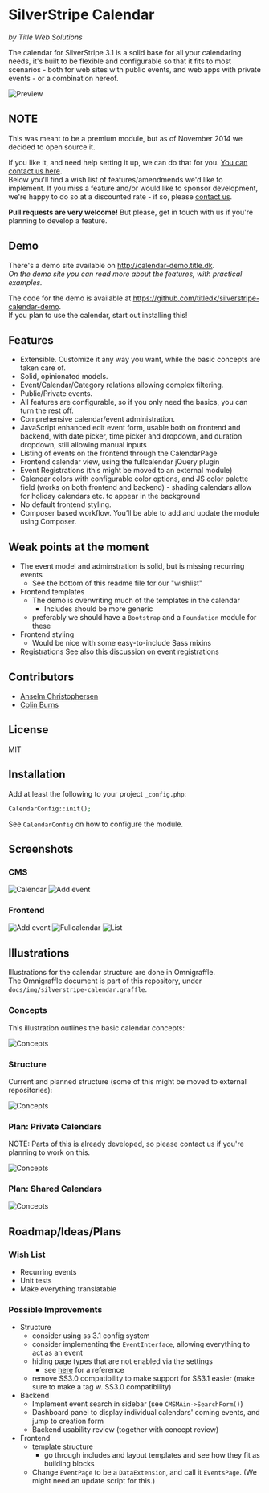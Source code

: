 # SilverStripe Calendar

_by Title Web Solutions_

The calendar for SilverStripe 3.1 is a solid base for all your calendaring needs, 
it's built to be flexible and configurable so that it fits to most scenarios - both for 
web sites with public events, and web apps with private events - or a combination hereof.


![Preview](docs/img/preview.png)


## NOTE

This was meant to be a premium module, but as of November 2014 we decided to open source it.

If you like it, and need help setting it up, we can do that for you.
[You can contact us here](http://title.dk/contact/).   
Below you'll find a wish list of features/amendmends we'd like to implement. If you miss a feature and/or
would like to sponsor development, we're happy to do so at a discounted rate - if so, 
please [contact us](http://title.dk/contact/).

**Pull requests are very welcome!** But please, get in touch with us if you're planning
to develop a feature.


## Demo

There's a demo site available on <http://calendar-demo.title.dk>.    
_On the demo site you can read more about the features, with practical examples._

The code for the demo is available at <https://github.com/titledk/silverstripe-calendar-demo>.    
If you plan to use the calendar, start out installing this!



## Features

* Extensible. Customize it any way you want, while the basic concepts are taken care of.
* Solid, opinionated models.
* Event/Calendar/Category relations allowing complex filtering.
* Public/Private events.
* All features are configurable, so if you only need the basics, you can turn the rest off.
* Comprehensive calendar/event administration.
* JavaScript enhanced edit event form, usable both on frontend and backend, with date picker, 
time picker and dropdown, and duration dropdown, still allowing manual inputs
* Listing of events on the frontend through the CalendarPage
* Frontend calendar view, using the fullcalendar jQuery plugin
* Event Registrations (this might be moved to an external module)
* Calendar colors with configurable color options, and JS color palette field 
(works on both frontend and backend) - shading calendars allow for holiday calendars etc. to appear in the background
* No default frontend styling.
* Composer based workflow. You’ll be able to add and update the module using Composer.


## Weak points at the moment

* The event model and adminstration is solid, but is missing recurring events
	* See the bottom of this readme file for our "wishlist"
* Frontend templates
	* The demo is overwriting much of the templates in the calendar
		* Includes should be more generic
	* preferably we should have a `Bootstrap` and a `Foundation` module
	for these
* Frontend styling
	* Would be nice with some easy-to-include Sass mixins
* Registrations
	See also [this discussion](https://gitter.im/jedateach/silverstripe-eventmanagement) on event registrations



## Contributors

* [Anselm Christophersen](https://github.com/anselmdk)
* [Colin Burns](https://github.com/colinburns)


## License

MIT

## Installation

Add at least the following to your project `_config.php`:

```php
CalendarConfig::init();
```

See `CalendarConfig` on how to configure the module.


## Screenshots

### CMS

![Calendar](docs/img/screenshots/cms-calendar.png)
![Add event](docs/img/screenshots/cms-addevent.png)


### Frontend

![Add event](docs/img/screenshots/frontend-addevent.png)
![Fullcalendar](docs/img/screenshots/frontend-fullcalendar.png)
![List](docs/img/screenshots/frontend-list.png)



## Illustrations

Illustrations for the calendar structure are done in Omnigraffle.    
The Omnigraffle document is part of this repository, under `docs/img/silverstripe-calendar.graffle`.



### Concepts

This illustration outlines the basic calendar concepts:


![Concepts](docs/img/omnigraffle-export/Concepts.png)


### Structure

Current and planned structure (some of this might be moved to external repositories):

![Concepts](docs/img/omnigraffle-export/Structure.png)


### Plan: Private Calendars

NOTE: Parts of this is already developed, so please contact us if you're planning
to work on this.


![Concepts](docs/img/omnigraffle-export/Private-Calendar-plan.png)


### Plan: Shared Calendars

![Concepts](docs/img/omnigraffle-export/Shared-Calendars-plan.png)



## Roadmap/Ideas/Plans



### Wish List

* Recurring events
* Unit tests
* Make everything translatable


### Possible Improvements

* Structure
	* consider using ss 3.1 config system
	* consider implementing the `EventInterface`, allowing everything to act as an event
	* hiding page types that are not enabled via the settings
		* see [here](http://www.balbus.tk/hide-a-page-from-the-cms-pagetype-dropdown/) for a reference
	* remove SS3.0 compatibility to make support for SS3.1 easier (make sure to make a tag w. SS3.0 compatibility)
* Backend
	* Implement event search in sidebar (see `CMSMAin->SearchForm()`)
	* Dashboard panel to display individual calendars' coming events, and jump to creation form
	* Backend usability review (together with concept review)
* Frontend
	* template structure
		* go through includes and layout templates and see how they fit as building blocks
	* Change `EventPage` to be a `DataExtension`, and call it `EventsPage`. (We might need an update script for this.)





